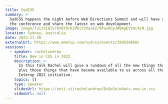 ```yaml
---
title: SydCSS
summary: >-
  SydCSS happens the night before Web Directions Summit and will have speakers from
  the conference and share the latest on web development.
image: image/fuiz5I8Iv7bV8YbrK2PKiY3Vask2/9Paz0GyJW9AgEVtmc4yN.jpg
location: Sydney, Australia
date: 2022-11-30
externalUrl: https://www.meetup.com/sydcss/events/289539050/
sessions:
  - speaker: rachelandrew
    title: New in CSS in 2022
    description: >-
      In this talk Rachel will give a rundown of all the new things that have come to CSS during 2022,
      plus those things that have become available to us across all three engines due to the
      Interop 2022 initiative.
    topics: []
    type: speaker
    slidesUrl: https://noti.st/rachelandrew/DcQeSo/whats-new-in-css
    videoUrl: null
---
```

